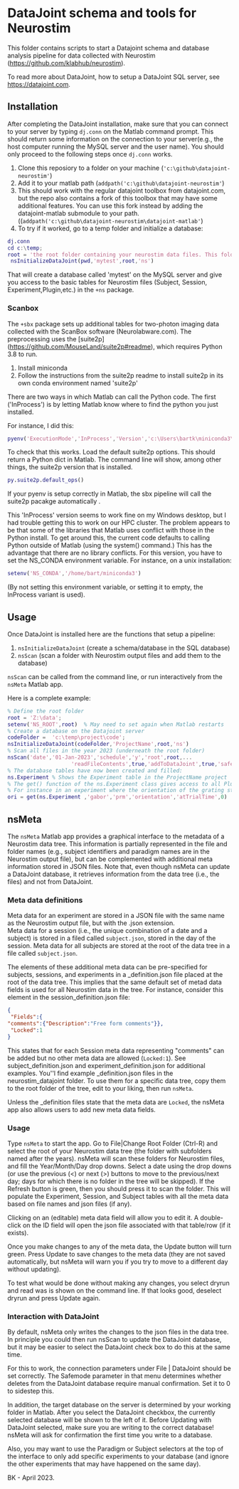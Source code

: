 # DataJoint schema and tools for Neurostim

This folder contains scripts to start a Datajoint schema and database analysis pipeline for
data collected with Neurostim (<https://github.com/klabhub/neurostim>).

To read more about DataJoint, how to setup a DataJoint SQL server, see <https://datajoint.com>.

## Installation

After completing the DataJoint installation, make sure that you can connect to your server by typing
`dj.conn` on the Matlab command prompt. This should return some information on the connection to your server(e.g., the host computer running the MySQL server and the user name). You should only proceed to the following steps once `dj.conn` works.

1. Clone this reposiory to a folder on your machine (`'c:\github\datajoint-neurostim'`)
1. Add it to your matlab path (`addpath('c:\github\datajoint-neurostim'`)
1. This should work with the regular datajoint toolbox from datajoint.com, but the repo also contains a fork of this toolbox that may have some additional features. You can use this fork instead by adding the datajoint-matlab submodule to your path. ((`addpath('c:\github\datajoint-neurostim\datajoint-matlab'`)
1. To try if it worked, go to a temp folder and initialize a database:

```matlab
dj.conn
cd c:\temp;
root = 'the root folder containing your neurostim data files. This folder has years as subfolders.';
 nsInitializeDataJoint(pwd,'mytest',root,'ns')
```
That will create a database called 'mytest' on the MySQL server and give you access to the basic tables for Neurostim files (Subject, Session, Experiment,Plugin,etc.) in the `+ns` package. 
### Scanbox
The `+sbx` package sets up additional tables for two-photon imaging data collected with the ScanBox software (Neurolabware.com). The preprocessing uses the [suite2p] (https://github.com/MouseLand/suite2p#readme), which requires Python 3.8 to run.

1. Install miniconda
1. Follow the instructions from the suite2p readme to install suite2p in its own conda environment named 'suite2p'

There are two ways in which Matlab can call the Python code. The first ('InProcess') is by letting Matlab know where to find the python you just installed.

For instance, I did this:

```matlab
pyenv('ExecutionMode','InProcess','Version','c:\Users\bartk\miniconda3\envs\suite2p\python.exe');
```

To check that this works. Load the default suite2p options. This should return a Python dict in Matlab. The command line will show, among other things, the suite2p version that is installed.

```matlab
py.suite2p.default_ops()
```

If your pyenv is setup correctly in Matlab, the sbx pipeline will call the suite2p pacakge automatically .

This 'InProcess' version seems to work fine on my Windows desktop, but I had trouble getting this to work on our HPC cluster. The problem appears to be that some of the libraries that Matlab uses conflict with those in the Python install. To get around this, the current code defaults to calling Python outside of Matlab (using the system() command.) This has the advantage that there are no library conflicts. For this version, you have to set the NS_CONDA environment variable. For instance, on a unix installation:

```matlab
setenv('NS_CONDA','/home/bart/miniconda3')
```

(By not setting this environment variable, or setting it to empty, the InProcess variant is used).

## Usage

Once DataJoint is installed here are the functions that setup a pipeline:

1. `nsInitializeDataJoint`  (create a schema/database in the SQL database)
1. `nsScan`                 (scan a folder with Neurostim output files and add them to the database)  

`nsScan` can be called from the command line, or run interactively from the `nsMeta` Matlab app.

Here is a complete example:

```matlab
% Define the root folder 
root = 'Z:\data';
setenv('NS_ROOT',root)  % May need to set again when Matlab restarts
% Create a database on the Datajoint server
codeFolder =  'c:\temp\project\code';
nsInitializeDataJoint(codeFolder,'ProjectName',root,'ns')
% Scan all files in the year 2023 (underneath the root folder)
nsScan('date','01-Jan-2023','schedule','y','root',root,...
                    'readFileContents',true,'addToDataJoint',true,'safeMode',false);
% The database tables have now been created and filled:
ns.Experiment % Shows the Experiment table in the ProjectName project
% The get() function of the ns.Experiment class gives access to all Plugin properties in the experiment.
% For instance in an experiment where the orientation of the grating stimulus changed in each trial, the following call retrieves the orientation for each trial. 
ori = get(ns.Experiment ,'gabor','prm','orientation','atTrialTime',0)
```

## nsMeta

The `nsMeta` Matlab app provides a graphical interface to the metadata of a Neurostim data tree. This information is partially represented in the file and folder names (e.g., subject identifiers and paradigm names are in the Neurostim output file), but can be complemented with additional meta information stored in JSON files. Note that, even though nsMeta can update a DataJoint database, it retrieves information from the data tree (i.e., the files) and not from DataJoint.

### Meta data definitions

Meta data for an experiment are stored in a JSON file with the same name as the Neurostim output file, but with the .json extension.  
Meta data for a session (i.e., the unique combination of a date and a subject) is stored in a filed called `subject.json`, stored in the day of the session.
Meta data for all subjects are stored at the root of the data tree in a file called `subject.json`.

The elements of these additional meta data can be pre-specified for subjects, sessions, and experiments in a _definition.json file placed at the root of the data tree. This implies that the same default set of metad data fields is used for all Neurostim data in the tree. For instance, consider this element in the session_definition.json file:

```json
{
 "Fields":{
"comments":{"Description":"Free form comments"}},
 "Locked":1
} 
```

This states that for each Session meta data representing "comments" can be added but no other meta data are allowed (`Locked:1`).  See subject_definition.json and experiment_definition.json for additional examples.
You''l find example _definition.json files in the neurostim_datajoint folder. To use them for a specific data tree, copy them to the root folder of the tree, edit to your liking, then run `nsMeta`. 

Unless the _definition files state that the meta data are `Locked`, the nsMeta app also allows users to add new meta data fields.  

### Usage

Type `nsMeta` to start the app.
Go to File|Change Root Folder (Ctrl-R) and select the root of your Neurostim data tree (the folder with subfolders named after the years).
nsMeta will scan these folders for Neurostim files, and fill the Year/Month/Day drop downs.
Select a date using the drop downs (or use the previous (<) or next (>) buttons to move to the previous/next day; days for which there is no folder in the tree will be skipped). 
If the Refresh button is green, then you should press it to scan the folder. This will populate the Experiment, Session, and Subject tables with all the meta data based on file names and json files (if any).

Clicking on an (editable) meta data field will allow you to edit it.
A double-click on the ID field will open the json file associated with that table/row (if it exists).

Once you make changes to any of the meta data, the Update button will turn green. Press Update to save changes to the meta data (they are not saved automatically, but nsMeta will warn you if you try to move to a different day without updating).

To test what would be done without making any changes, you select dryrun and read was is shown on the command line. If that looks good, deselect dryrun and press Update again.

### Interaction with DataJoint

By default, nsMeta only writes the changes to the json files in the data tree. In principle you could then run nsScan to update the DataJoint database, but it may be easier to select the DataJoint check box to do this at the same time.

For this to work, the connection parameters under File | DataJoint should be set correctly. The Safemode parameter in that menu determines whether deletes from the DataJoint database require manual confirmation. Set it to 0 to sidestep this.

In addition, the target database on the server is determined by your working folder in Matlab. After you select the DataJoint checkbox, the currently selected database will be shown to the left of it. Before Updating with DataJoint selected, make sure you are writing to the correct database!
nsMeta will ask for confirmation the first time you write to a database.

Also, you may want to use the Paradigm or Subject selectors at the top of the interface to only add specific experiments to your database (and ignore the other experiments that may have happened on the same day).

BK -  April 2023.
